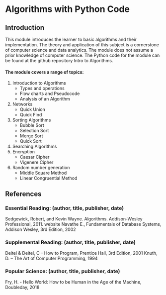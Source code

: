 # Algorithms with Python Code
 
## Introduction
This module introduces the learner to basic algorithms and their implementation.  The theory and application of this subject is a cornerstone of computer science and data analytics.  The module does not assume a prior knowledge of computer science.
The Python code for the module can be found at the github repository Intro to Algorithms.

#### The module covers a range of topics:
1.  Introduction to Algorithms
    - Types and operations
    -  Flow charts and Pseudocode
    -  Analysis of an Algorithm
2. Networks
   -   Quick Union
   -   Quick Find
3. Sorting Algorithms
   - Bubble Sort
   - Selection Sort
   - Merge Sort
   - Quick Sort
4. Searching Algorithms
5. Encryption
   - Caesar Cipher
   - Vigenere Cipher
6. Random number generation 
   -  Middle Square Method
   -  Linear Congruential  Method
## References
### Essential Reading:  (author, title, publisher, date)
Sedgewick, Robert, and Kevin Wayne. Algorithms. Addison-Wesley Professional, 2011. website
Navathe E., Fundamentals of Database Systems, Addison Wesley, 3rd Edition, 2002

### Supplemental Reading:  (author, title, publisher, date)
Deitel & Deitel, C – How to Program, Prentice Hall, 3rd Edition, 2001
Knuth, D. – The Art of Computer Programming, 1994

### Popular Science: (author, title, publisher, date)
Fry, H. - Hello World: How to be Human in the Age of the Machine, Doubleday, 2018
